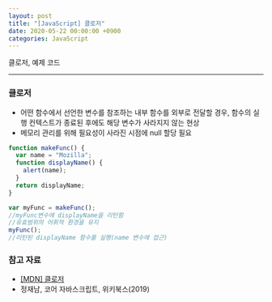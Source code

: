 ```yaml
---
layout: post
title: "[JavaScript] 클로저"
date: 2020-05-22 00:00:00 +0900
categories: JavaScript
---
```


클로저, 예제 코드

---

### 클로저

- 어떤 함수에서 선언한 변수를 참조하는 내부 함수를 외부로 전달할 경우, 함수의 실행 컨텍스트가 종료된 후에도 해당 변수가 사라지지 않는 현상
- 메모리 관리를 위해 필요성이 사라진 시점에 null 할당 필요

```javascript
function makeFunc() {
  var name = "Mozilla";
  function displayName() {
    alert(name);
  }
  return displayName;
}

var myFunc = makeFunc();
//myFunc변수에 displayName을 리턴함
//유효범위의 어휘적 환경을 유지
myFunc();
//리턴된 displayName 함수를 실행(name 변수에 접근)
```

### 참고 자료

- [[MDN] 클로저](https://developer.mozilla.org/ko/docs/Web/JavaScript/Guide/Closures)
- 정재남, 코어 자바스크립트, 위키북스(2019)
